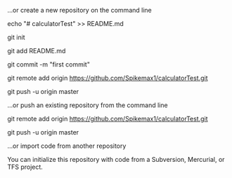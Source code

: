 …or create a new repository on the command line

echo "# calculatorTest" >> README.md

git init

git add README.md

git commit -m "first commit"

git remote add origin https://github.com/Spikemax1/calculatorTest.git

git push -u origin master

…or push an existing repository from the command line

git remote add origin https://github.com/Spikemax1/calculatorTest.git

git push -u origin master

…or import code from another repository

You can initialize this repository with code from a Subversion, Mercurial, or TFS project.


